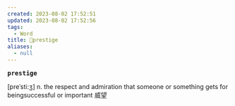 ```yaml
---
created: 2023-08-02 17:52:51
updated: 2023-08-02 17:52:56
tags:
  - Word
title: 📖prestige
aliases:
  - null
---
```


<pre><strong>prestige</strong></pre>
[preˈsti:ʒ]
n. the respect and admiration that someone or something gets for beingsuccessful or important 威望
